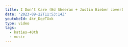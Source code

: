 ```yaml
---
title: I Don't Care (Ed Sheeran + Justin Bieber cover)
date: '2023-09-22T11:53:14Z'
youtubeId: 4kr_DqeTXxk
type: video
tags:
  - katies-40th
  - music
---
```


